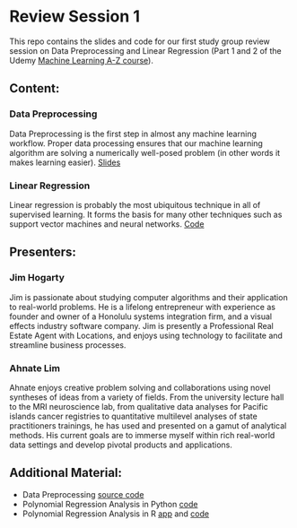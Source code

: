 # Review Session 1
This repo contains the slides and code for our first study group review session on Data Preprocessing and Linear Regression (Part 1 and 2 of the Udemy [Machine Learning A-Z course](https://www.udemy.com/machinelearning/)). 

## Content:

### Data Preprocessing
Data Preprocessing is the first step in almost any machine learning workflow.  Proper data processing ensures that our machine learning algorithm are solving a numerically well-posed problem (in other words it makes learning easier). [Slides](https://github.com/hawaiimachinelearning/data-preprocessing-and-linear-regression/blob/master/Review%20Session%201%20-%20Data%20Preprocessing.pdf)

### Linear Regression
Linear regression is probably the most ubiquitous technique in all of supervised learning.  It forms the basis for many other techniques such as support vector machines and neural networks. [Code](https://github.com/ahnate/honoluluMLmeetup/tree/master/regressionPresentation)

## Presenters:

### Jim Hogarty
Jim is passionate about studying computer algorithms and their application to real-world problems.  He is a lifelong entrepreneur with experience as founder and owner of a Honolulu systems integration firm, and a visual effects industry software company.  Jim is presently a Professional Real Estate Agent with Locations, and enjoys using technology to facilitate and streamline business processes.


### Ahnate Lim
Ahnate enjoys creative problem solving and collaborations using novel syntheses of ideas from a variety of fields. From the university lecture hall to the MRI neuroscience lab, from qualitative data analyses for Pacific islands cancer registries to quantitative multilevel analyses of state practitioners trainings, he has used and presented on a gamut of analytical methods. His current goals are to immerse myself within rich real-world data settings and develop pivotal products and applications.


## Additional Material:
* Data Preprocessing [source code](https://www.youtube.com/watch?v=YKP31T5LIXQ)
* Polynomial Regression Analysis in Python [code](https://github.com/hawaiimachinelearning/data-preprocessing-and-linear-regression/blob/master/Polynomial%20Regression%20Analysis.ipynb)
* Polynomial Regression Analysis in R [app](https://mmotoki.shinyapps.io/polynomial_regression_analyzer/) and [code](https://github.com/hawaiimachinelearning/data-preprocessing-and-linear-regression/blob/master/Polynomial%20Regression%20Analyzer.R)
